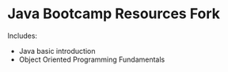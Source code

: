 # Java Bootcamp Resources Fork

Includes: 
- Java basic introduction
- Object Oriented Programming Fundamentals
